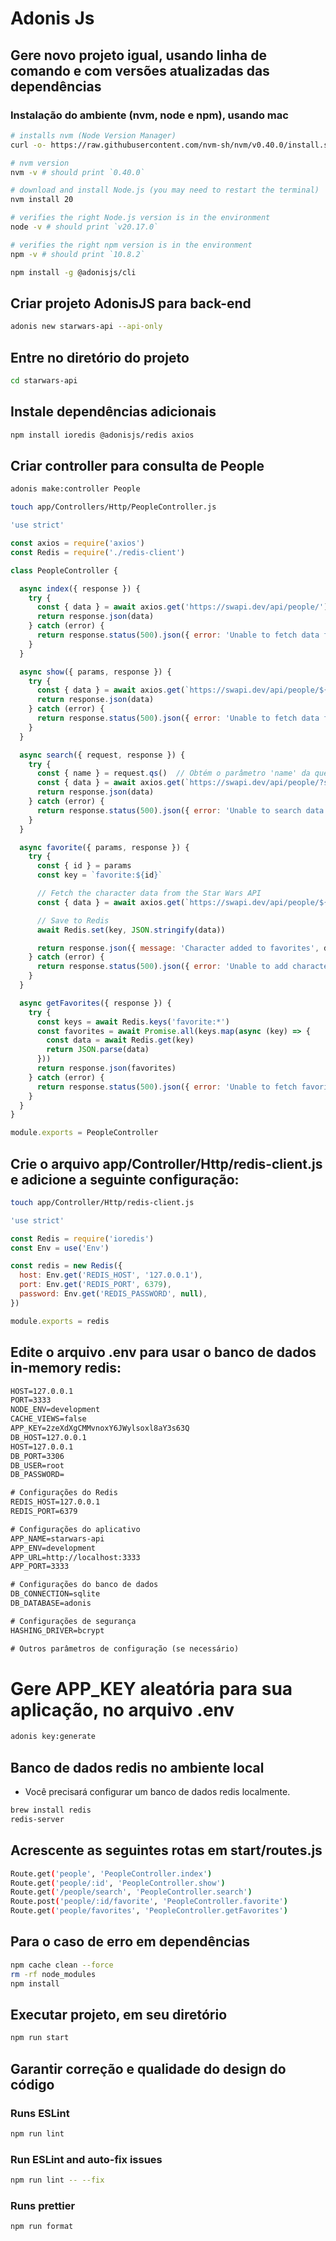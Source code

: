 # Adonis Js

## Gere novo projeto igual, usando linha de comando e com versões atualizadas das dependências

### Instalação do ambiente (nvm, node e npm), usando mac
```bash  
# installs nvm (Node Version Manager)
curl -o- https://raw.githubusercontent.com/nvm-sh/nvm/v0.40.0/install.sh | bash

# nvm version
nvm -v # should print `0.40.0`

# download and install Node.js (you may need to restart the terminal)
nvm install 20

# verifies the right Node.js version is in the environment
node -v # should print `v20.17.0`

# verifies the right npm version is in the environment
npm -v # should print `10.8.2`

npm install -g @adonisjs/cli
```  

## Criar projeto AdonisJS para back-end
```bash
adonis new starwars-api --api-only
```  

## Entre no diretório do projeto
```bash
cd starwars-api
```  

## Instale dependências adicionais
```bash  
npm install ioredis @adonisjs/redis axios
```  

## Criar controller para consulta de People
```bash
adonis make:controller People
```

```bash
touch app/Controllers/Http/PeopleController.js
```

```javascript title="app/Controllers/Http/PeopleController.js"
'use strict'

const axios = require('axios')
const Redis = require('./redis-client')

class PeopleController {

  async index({ response }) {
    try {
      const { data } = await axios.get('https://swapi.dev/api/people/')
      return response.json(data)
    } catch (error) {
      return response.status(500).json({ error: 'Unable to fetch data from Star Wars API' })
    }
  }

  async show({ params, response }) {
    try {
      const { data } = await axios.get(`https://swapi.dev/api/people/${params.id}/`)
      return response.json(data)
    } catch (error) {
      return response.status(500).json({ error: 'Unable to fetch data from Star Wars API' })
    }
  }

  async search({ request, response }) {
    try {
      const { name } = request.qs()  // Obtém o parâmetro 'name' da query string
      const { data } = await axios.get(`https://swapi.dev/api/people/?search=${name}`) // Usa o parâmetro 'search' para buscar pelo nome
      return response.json(data)
    } catch (error) {
      return response.status(500).json({ error: 'Unable to search data from Star Wars API' })
    }
  }

  async favorite({ params, response }) {
    try {
      const { id } = params
      const key = `favorite:${id}`

      // Fetch the character data from the Star Wars API
      const { data } = await axios.get(`https://swapi.dev/api/people/${id}/`)

      // Save to Redis
      await Redis.set(key, JSON.stringify(data))

      return response.json({ message: 'Character added to favorites', data })
    } catch (error) {
      return response.status(500).json({ error: 'Unable to add character to favorites' })
    }
  }

  async getFavorites({ response }) {
    try {
      const keys = await Redis.keys('favorite:*')
      const favorites = await Promise.all(keys.map(async (key) => {
        const data = await Redis.get(key)
        return JSON.parse(data)
      }))
      return response.json(favorites)
    } catch (error) {
      return response.status(500).json({ error: 'Unable to fetch favorite characters' })
    }
  }
}

module.exports = PeopleController
```

## Crie o arquivo app/Controller/Http/redis-client.js e adicione a seguinte configuração:

```bash
touch app/Controller/Http/redis-client.js
```

```javascript
'use strict'

const Redis = require('ioredis')
const Env = use('Env')

const redis = new Redis({
  host: Env.get('REDIS_HOST', '127.0.0.1'),
  port: Env.get('REDIS_PORT', 6379),
  password: Env.get('REDIS_PASSWORD', null),
})

module.exports = redis
```


## Edite o arquivo .env para usar o banco de dados in-memory redis:
```txt
HOST=127.0.0.1
PORT=3333
NODE_ENV=development
CACHE_VIEWS=false
APP_KEY=2zeXdXgCMMvnoxY6JWylsoxl8aY3s63Q
DB_HOST=127.0.0.1
HOST=127.0.0.1
DB_PORT=3306
DB_USER=root
DB_PASSWORD=

# Configurações do Redis
REDIS_HOST=127.0.0.1
REDIS_PORT=6379

# Configurações do aplicativo
APP_NAME=starwars-api
APP_ENV=development
APP_URL=http://localhost:3333
APP_PORT=3333

# Configurações do banco de dados
DB_CONNECTION=sqlite
DB_DATABASE=adonis

# Configurações de segurança
HASHING_DRIVER=bcrypt

# Outros parâmetros de configuração (se necessário)
```

# Gere APP_KEY aleatória para sua aplicação, no arquivo .env
```bash
adonis key:generate
```  

## Banco de dados redis no ambiente local
- Você precisará configurar um banco de dados redis localmente.
```bash
brew install redis
redis-server
```  

## Acrescente as seguintes rotas em start/routes.js
```bash
Route.get('people', 'PeopleController.index')
Route.get('people/:id', 'PeopleController.show')
Route.get('/people/search', 'PeopleController.search')
Route.post('people/:id/favorite', 'PeopleController.favorite')
Route.get('people/favorites', 'PeopleController.getFavorites')
```

## Para o caso de erro em dependências
```bash
npm cache clean --force
rm -rf node_modules
npm install
```

## Executar projeto, em seu diretório

```bash
npm run start
```  

## Garantir correção e qualidade do design do código
### Runs ESLint
```bash
npm run lint
``` 

### Run ESLint and auto-fix issues
```bash
npm run lint -- --fix
```  

### Runs prettier
```bash
npm run format
``` 
